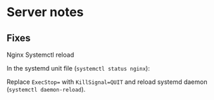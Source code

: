 # Server notes


## Fixes

Nginx Systemctl reload

In the systemd unit file (`systemctl status nginx`):

Replace `ExecStop=` with `KillSignal=QUIT` and reload systemd daemon (`systemctl daemon-reload`).
